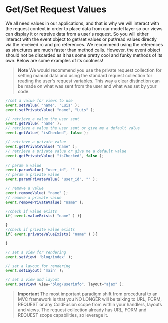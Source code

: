 # Get/Set Request Values

We all need values in our applications, and that is why we will interact with the request context in order to place data from our model layer so our views can display it or retreive data from a user's request. So you will either interact with the event object to get/set values or put/read values directly via the received rc and prc references. We recommend using the references as structures are much faster than method calls. However, the event object should not be discarded as it has some pretty cool and funky methods of its own. Below are some examples of its coolness!

> **Note** We would recommend you use the private request collection for setting manual data and using the standard request collection for reading the user's request variables. This way a clear distinction can be made on what was sent from the user and what was set by your code.

```js
//set a value for views to use
event.setValue( "name", "Luis" );
event.setPrivateValue( "name", "Luis" );

// retrieve a value the user sent
event.getValue( "name" );
// retrieve a value the user sent or give me a default value
event.getValue( "isChecked", false );

// retrieve a private value
event.getPrivateValue( "name" );
// retrieve a private value or give me a default value
event.getPrivateValue( "isChecked", false );

// param a value
event.paramValue( "user_id", "" );
// param a private value
event.paramPrivateValue( "user_id", "" );

// remove a value
event.removeValue( "name" );
// remove a private value
event.removePrivateValue( "name" );

//check if value exists
if( event.valueExists( "name" ) ){

}
//check if private value exists
if( event.privateValueExists( "name" ) ){

}

// set a view for rendering
event.setView( 'blog/index' );

// set a layout for rendering
event.setLayout( 'main' );

// set a view and layout
event.setView( view="blog/userinfo", layout="ajax" );

```

> **Important** The most important paradigm shift from procedural to an MVC framework is that you NO LONGER will be talking to URL, FORM, REQUEST or any ColdFusion scope from within your handlers, layouts and views. The request collection already has URL, FORM and REQUEST scope capabilities, so leverage it.





